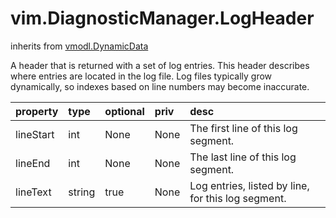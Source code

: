 vim.DiagnosticManager.LogHeader
===============================
inherits from [vmodl.DynamicData](docs/vmodl.DynamicData.md)


A header that is returned with a set of log entries. This header   describes where entries are located in the log file. Log files typically   grow dynamically, so indexes based on line numbers may become inaccurate.

| property | type | optional | priv | desc |
|:---------|:-----|:---------|:-----|:-----|
| lineStart | int | None | None | The first line of this log segment. |
| lineEnd | int | None | None | The last line of this log segment. |
| lineText | string | true | None | Log entries, listed by line, for this log segment. |


